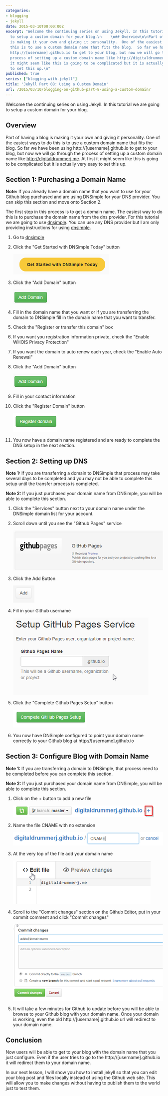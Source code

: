 ```yaml
---
categories:
- blogging
- jekyll
date: 2015-03-10T00:00:00Z
excerpt: "Welcome the continuing series on using Jekyll. In this tutorial we are going
  to setup a custom domain for your blog.\n    \n## Overview\n\nPart of having a blog
  is making it your own and giving it personality.  One of the easiest ways to do
  this is to use a custom domain name that fits the blog.  So far we have been using
  http://[username].github.io to get to your blog, but now we will go through the
  process of setting up a custom domain name like http://digitaldrummerj.me.  At first
  it might seem like this is going to be complicated but it is actually very easy
  to set this up.\n"
published: true
series: ["blogging-with-jekyll"]
title: 'Jekyll Part 08: Using a Custom Domain'
url: /2015/03/10/blogging-on-github-part-8-using-a-custom-domain/
---
```


Welcome the continuing series on using Jekyll. In this tutorial we are going to setup a custom domain for your blog.

## Overview

Part of having a blog is making it your own and giving it personality.  One of the easiest ways to do this is to use a custom domain name that fits the blog.  So far we have been using http://[username].github.io to get to your blog, but now we will go through the process of setting up a custom domain name like http://digitaldrummerj.me.  At first it might seem like this is going to be complicated but it is actually very easy to set this up.

## Section 1: Purchasing a Domain Name

**Note:** If you already have a domain name that you want to use for your Github blog purchased and are using DNSimple for your DNS provider.  You can skip this section and move onto Section 2.

The first step in this process is to get a domain name.  The easiest way to do this is to purchase the domain name from the dns provider.  For this tutorial we are going to use [dnsimple](http://dnsimple.com).  You can use any DNS provider but I am only providing instructions for using [dnsimple](http://dnsimple.com).

1. Go to [dnsimple](http://dnsimple.com)
2. Click the "Get Started with DNSimple Today" button

    ![Getting Started with DNSimple Today button](/images/BloggingOnGitHub/github_part_8_get_started_dnsimple.png)

3. Click the "Add Domain" button

    ![Add Domain button](/images/BloggingOnGitHub/github_part_8_add_domain_button.png)

4. Fill in the domain name that you want or if you are transferring the domain to DNSimple fill in the domain name that you want to transfer.
5. Check the "Register or transfer this domain" box
6. If you want you registration information private, check the "Enable WHOIS Privacy Protection"
7. If you want the domain to auto renew each year, check the "Enable Auto Renewal"
8. Click the "Add Domain" button

    ![Add Domain button](/images/BloggingOnGitHub/github_part_8_add_domain_button.png)

9. Fill in your contact information
10. Click the "Register Domain" button

    ![Register Domain button](/images/BloggingOnGitHub/github_part_8_register_domain.png)

11. You now have a domain name registered and are ready to complete the DNS setup in the next section.

## Section 2: Setting up DNS

**Note 1:** If you are transferring a domain to DNSimple that process may take several days to be completed and you may not be able to complete this setup until the transfer process is completed.

**Note 2:** If you just purchased your domain name from DNSimple, you will be able to complete this section.

1. Click the "Services" button next to your domain name under the DNSimple domain list for your account.
1. Scroll down until you see the "Github Pages" service

    ![Github Pages Service](/images/BloggingOnGitHub/github_part_8_dnsimple_github_service.png)

1. Click the Add Button

    ![Github Page Service Add Button](/images/BloggingOnGitHub/github_part_8_dnsimple_github_service_add_button.png)

1. Fill in your Github username

    ![Github Pages Name](/images/BloggingOnGitHub/github_part_8_dnsimple_github_service_setup.png)

1. Click the "Complete Github Pages Setup" button

    ![Github Pages Service](/images/BloggingOnGitHub/github_part_8_dnsimple_github_service_setup_complete.png)

1. You now have DNSimple configured to point your domain name correctly to your Github blog at http://[username].github.io

## Section 3: Configure Blog with Domain Name

**Note 1:** If you are transferring a domain to DNSimple,  that process need to be completed before you can complete this section.

**Note 2:** If you just purchased your domain name from DNSimple, you will be able to complete this section.

1. Click on the + button to add a new file

    ![Github Plus Button](/images/BloggingOnGitHub/github_add_button.png)

1.  Name the file CNAME with no extension

    ![Github Name the New File CNAME](/images/BloggingOnGitHub/github_part_8_add_cname_file.png)

1. At the very top of the file add your domain name

    ![Add Domain Name at top of CNAME file](/images/BloggingOnGitHub/github_part_8_cname_domain_name.png)

1. Scroll to the "Commit changes" section on the Github Editor, put in your commit comment and click "Commit changes"

    ![Commit CNAME Changes](/images/BloggingOnGitHub/github_part_8_cname_commit.png)

1. It will take a few minutes for Github to update before you will be able to browse to your Github blog with your domain name.  Once your domain is working, even the old http://[username].github.io url will redirect to your domain name.

## Conclusion

Now users will be able to get to your blog with the domain name that you just configure.  Even if the user tries to go to the http://[username].github.io it will redirect them to your domain name.

In our next lesson, I will show you how to install jekyll so that you can edit your blog post and files locally instead of using the Github web site.  This will allow you to make changes without having to publish them to the world just to test them.    
 
